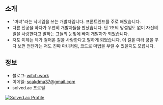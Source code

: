 ## 소개

- "마녀"라는 닉네임을 쓰는 개발자입니다. 프론트엔드를 주로 해왔습니다.
- 다른 전공을 하다가 우연히 개발자들을 만났습니다. 단 1초의 망설임도 없이 자신의 일을 사랑한다고 말하는 그들의 눈빛에 빠져 개발자가 되었습니다.
- 저도 이제는 제가 걸어온 길을 사랑한다고 말하게 되었습니다. 이 길을 따라 꿈을 꾸다 보면 언젠가는 저도 진짜 마녀처럼, 코드로 마법을 부릴 수 있을지도 모릅니다.

## 정보

- 블로그: [witch.work](https://witch.work)
- 이메일: <a href="mailto:soakdma37@gmail.com">soakdma37@gmail.com</a>
- solved.ac 프로필

[![Solved.ac Profile](http://mazassumnida.wtf/api/v2/generate_badge?boj=city)](https://solved.ac/city/)
